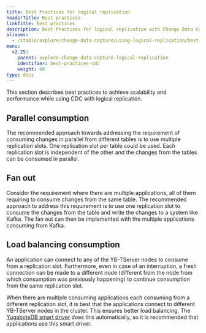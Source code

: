 ```yaml
---
title: Best Practices for logical replication
headerTitle: Best practices
linkTitle: Best practices
description: Best Practices for logical replication with Change Data Capture in YugabyteDB.
aliases:
  - /stable/explore/change-data-capture/using-logical-replication/best-practices/
menu:
  v2.25:
    parent: explore-change-data-capture-logical-replication
    identifier: best-practices-cdc
    weight: 60
type: docs
---
```


This section describes best practices to achieve scalability and performance while using CDC with logical replication.

## Parallel consumption

The recommended approach towards addressing the requirement of consuming changes in parallel from different tables is to use multiple replication slots. One replication slot per table could be used. Each replication slot is independent of the other and the changes from the tables can be consumed in parallel.

## Fan out

Consider the requirement where there are multiple applications, all of them requiring to consume changes from the same table. The recommended approach to address this requirement is to use one replication slot to consume the changes from the table and write the changes to a system like Kafka. The fan out can then be implemented with the multiple applications consuming from Kafka.

## Load balancing consumption

An application can connect to any of the YB-TServer nodes to consume from a replication slot. Furthermore, even in case of an interruption, a fresh connection can be made to a different node (different from the node from which consumption was previously happening) to continue consumption from the same replication slot.

When there are multiple consuming applications each consuming from a different replication slot, it is best that the applications connect to different YB-TServer nodes in the cluster. This ensures better load balancing. The [YugabyteDB smart driver](../../../../drivers-orms/smart-drivers/) does this automatically, so it is recommended that applications use this smart driver.
